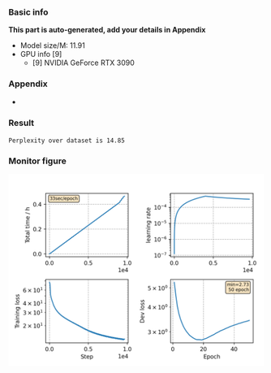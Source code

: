 ### Basic info

**This part is auto-generated, add your details in Appendix**

* Model size/M: 11.91
* GPU info \[9\]
  * \[9\] NVIDIA GeForce RTX 3090

### Appendix

* 

### Result
```
Perplexity over dataset is 14.85
```

### Monitor figure
![monitor](./monitor.png)
